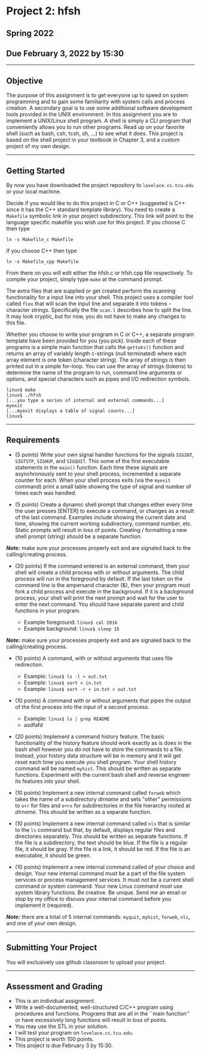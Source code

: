 # Project 2: hfsh

## Spring 2022
## Due February 3, 2022 by 15:30

---

## Objective

The purpose of this assignment is to get everyone up to speed on system programming and to gain some familiarity with system calls and process creation.  A secondary goal is to use some additional software development tools provided in the UNIX environment.  In this assignment you are to implement a UNIX/Linux shell program.  A shell is simply a CLI program that conveniently allows you to run other programs.  Read up on your favorite shell (such as bash, csh, tcsh, sh, ...) to see what it does.  This project is based on the shell project in your textbook in Chapter 3, and a custom project of my own design.

---

## Getting Started

By now you have downloaded the project repository to `lovelace.cs.tcu.edu` or your local machine.

Decide if you would like to do this project in C or C++ (suggested is C++ since it has the C++ standard template library).  You need to create a `Makefile` symbolic link in your project subdirectory.  This link will point to the language specific makefile you wish use for this project.  If you choose C then type

```text 
ln -s Makefile_c Makefile
```

If you choose C++ then type 
```text
ln -s Makefile_cpp Makefile
```
From there on you will edit either the hfsh.c or hfsh.cpp file respectively.  To compile your project, simply type `make` at the command prompt.

The extra files that are supplied or get created perform the scanning functionality for a input line into your shell.  This project uses a compiler tool called `flex` that will scan the input line and separate it into tokens - character strings.  Specifically the file `scan.l` describes how to split the line.  It may look cryptic, but for now, you do not have to make any changes to this file.

Whether you choose to write your program in C or C++, a separate program template have been provided for you (you pick).  Inside each of these programs is a simple main function that calls the `gettoks()` function and returns an array of variably length c-strings (null terminated) where each array element is one token (character string).  The array of strings is then printed out in a simple for-loop.  You can use the array of strings (tokens) to determine the name of the program to run, command line arguments or options, and special characters such as pipes and I/O redirection symbols.

```text
linux$ make
linux$ ./hfsh
[...you type a series of internal and external commands...]
myexit
[...myexit displays a table of signal counts...]
linux$
```

---

## Requirements

- (5 points)  Write your own signal handler functions for the signals `SIGINT`, `SIGTSTP`, `SIGHUP`, and `SIGQUIT`.  This some of the first executable statements in the `main()` function.  Each time these signals are asynchronously sent to your shell process, incremented a separate counter for each.  When your shell process exits (via the `myexit` command) print a small table showing the type of signal and number of times each was handled.

- (5 points)  Create a dynamic shell prompt that changes either every time the user presses [ENTER] to execute a command, or changes as a result of the last command.  Examples include showing the current date and time, showing the current working subdirectory, command number, etc.  Static prompts will result in loss of points.  Creating / formatting a new shell prompt (string) should be a separate function.

_**Note:**_ make sure your processes properly exit and are signaled back to the calling/creating process.

- (20 points) If the command entered is an external command, then your shell will create a child process with or without arguments.  The child process will run in the foreground by default.  If the last token on the command line is the ampersand character (&), then your program must fork a child process and execute in the background.  If it is a background process, your shell will print the next prompt and wait for the user to enter the next command.  You should have separate parent and child functions in your program.

    - Example foreground: `linux$ cal 2016`
	- Example background: `linux$ sleep 15` 

_**Note:**_ make sure your processes properly exit and are signaled back to the calling/creating process.

- (10 points)  A command, with or without arguments that uses file redirection. 

    - Example: `linux$ ls -l > out.txt` 
	- Example: `linux$ sort < in.txt`
	- Example: `linux$ sort -r < in.txt > out.txt`

- (10 points) A command with or without arguments that pipes the output of the first process into the input of a second process.
    - Example: `linux$ ls | grep README`
    - asdfafd

- (20 points) Implement a command history feature.  The basic functionality of the history feature should work exactly as is does in the bash shell however you do not have to store the commands to a file.  Instead, your history data structure will be in memory and it will get reset each time you execute you shell program.  Your shell history command will be named `myhist`.  This should be written as separate functions.  Experiment with the current bash shell and reverse engineer its features into your shell.

- (10 points) Implement a new internal command called `forweb` which takes the name of a subdirectory _dirname_ and sets "other" permissions to `o+r` for files and `o+rx` for subdirectories in the file hierarchy rooted at _dirname_.  This should be written as a separate function.
	
- (10 points)  Implement a new internal command called `nls` that is similar to the `ls` command but that, by default, displays regular files and directories separately.  This should be written as separate functions.  If the file is a subdirectory, the text should be blue.  If the file is a regular file, it should be gray.  If the file is a link, it should be red.  If the file is an executable, it should be green.
	
- (10 points)  Implement a new internal command called of your choice and design.  Your new internal command must be a part of the file system services or process management services.  It must not be a current shell command or system command.  Your new Linux command must use system library functions.  Be creative.  Be unique.	 Send me an email or stop by my office to discuss your internal command before you implement it (required).

_**Note:**_ there are a total of 5 internal commands: `myquit`, `myhist`, `forweb`, `nls`, and one of your own design.  

---

## Submitting Your Project
You will exclusively use github classroom to upload your project.

---

## Assessment and Grading
- This is an individual assignment.  
- Write a well-documented, well-structured C/C++ program using procedures and functions.  Programs that are all in the ``main function'' or have excessively long functions will result in loss of points. 
- You may use the STL in your solution.  
- I will test your program on `lovelace.cs.tcu.edu`. 
- This project is worth 100 points.
- This project is due February 3 by 15:30.
